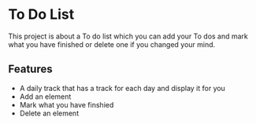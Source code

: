
# To Do List

This project is about a To do list which you can add your To dos and mark what you have finished or delete one if you changed your mind.
  

## Features

- A daily track that has a track for each day and display it for you
- Add an element
- Mark what you have finshied
- Delete an element

